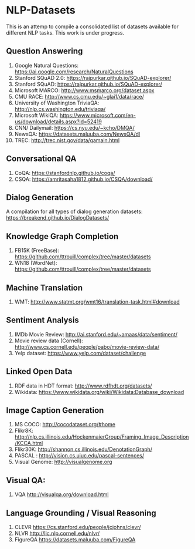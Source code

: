 # NLP-Datasets
This is an attemp to compile a consolidated list of datasets available for different NLP tasks. This work is under progress.
## Question Answering
1. Google Natural Questions: https://ai.google.com/research/NaturalQuestions
2. Stanford SQuAD 2.0: https://rajpurkar.github.io/SQuAD-explorer/
3. Stanford SQuAD: https://rajpurkar.github.io/SQuAD-explorer/
4. Microsoft MARCO: http://www.msmarco.org/dataset.aspx
5. CMU RACE: http://www.cs.cmu.edu/~glai1/data/race/
6. University of Washington TriviaQA: http://nlp.cs.washington.edu/triviaqa/
7. Microsoft WikiQA: https://www.microsoft.com/en-us/download/details.aspx?id=52419
8. CNN/ Dailymail: https://cs.nyu.edu/~kcho/DMQA/
9. NewsQA: https://datasets.maluuba.com/NewsQA/dl
10. TREC: http://trec.nist.gov/data/qamain.html
## Conversational QA
1. CoQA: https://stanfordnlp.github.io/coqa/
2. CSQA: https://amritasaha1812.github.io/CSQA/download/
## Dialog Generation
A compilation for all types of dialog generation datasets: https://breakend.github.io/DialogDatasets/
## Knowledge Graph Completion
1. FB15K (FreeBase): https://github.com/ttrouill/complex/tree/master/datasets
2. WN18 (WordNet): https://github.com/ttrouill/complex/tree/master/datasets
## Machine Translation
1. WMT: http://www.statmt.org/wmt16/translation-task.html#download
## Sentiment Analysis
1. IMDb Movie Review: http://ai.stanford.edu/~amaas/data/sentiment/
2. Movie review data (Cornell): http://www.cs.cornell.edu/people/pabo/movie-review-data/
3. Yelp dataset: https://www.yelp.com/dataset/challenge
## Linked Open Data 
1. RDF data in HDT format: http://www.rdfhdt.org/datasets/
2. Wikidata: https://www.wikidata.org/wiki/Wikidata:Database_download
## Image Caption Generation
1. MS COCO: http://cocodataset.org/#home
2. Flikr8K: http://nlp.cs.illinois.edu/HockenmaierGroup/Framing_Image_Description/KCCA.html
3. Flikr30K: http://shannon.cs.illinois.edu/DenotationGraph/
4. PASCAL : http://vision.cs.uiuc.edu/pascal-sentences/
5. Visual Genome: http://visualgenome.org
## Visual QA:
1. VQA http://visualqa.org/download.html
## Language Grounding / Visual Reasoning
1. CLEVR https://cs.stanford.edu/people/jcjohns/clevr/
2. NLVR http://lic.nlp.cornell.edu/nlvr/
3. FigureQA https://datasets.maluuba.com/FigureQA



